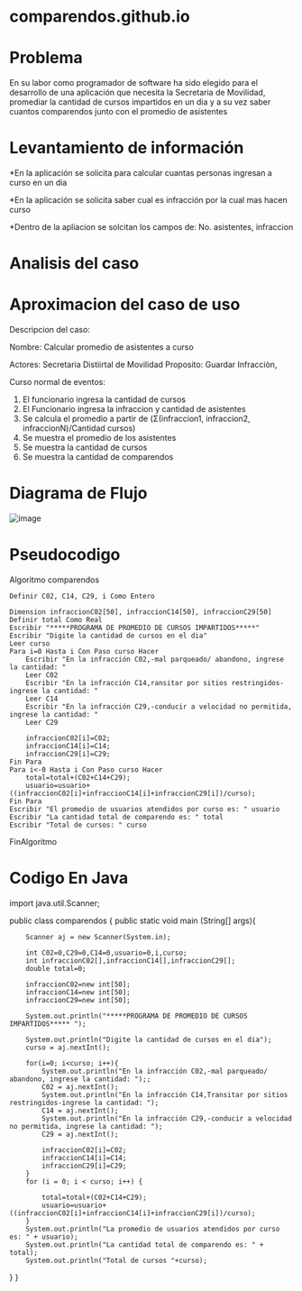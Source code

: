 # comparendos.github.io

# Problema

En su labor como programador de software ha sido elegido para el desarrollo de una aplicación que necesita la Secretaria de Movilidad, promediar la cantidad de cursos impartidos en un dia y a su vez saber cuantos comparendos junto con el promedio de asistentes

# Levantamiento de información 

*En la aplicación se solicita para calcular cuantas personas ingresan a curso en un dia

*En la aplicación se solicita saber cual es infracción por la cual mas hacen curso

*Dentro de la apliacion se solcitan los campos de: No. asistentes, infraccion

# Analisis del caso


# Aproximacion del caso de uso

Descripcion del caso:

Nombre: Calcular promedio de asistentes a curso

Actores: Secretaria Distiirtal de Movilidad
Proposito: Guardar Infracciòn, 

Curso normal de eventos:
  1. El funcionario ingresa la cantidad de cursos
  2. El Funcionario ingresa la infraccion y cantidad de asistentes
  3. Se calcula el promedio a partir de (Σ(infraccion1, infraccion2, infraccionN)/Cantidad cursos)
  4. Se muestra el promedio de los asistentes
  5. Se muestra la cantidad de cursos
  6. Se muestra la cantidad de comparendos

# Diagrama de Flujo

![image](https://github.com/Anama053/comparendos.github.io/assets/113647233/f58ae90e-b605-41a5-a482-81b7ff19d00d)


# Pseudocodigo

Algoritmo comparendos

	Definir C02, C14, C29, i Como Entero
	
	Dimension infraccionC02[50], infraccionC14[50], infraccionC29[50]
	Definir total Como Real
	Escribir "*****PROGRAMA DE PROMEDIO DE CURSOS IMPARTIDOS*****" 
	Escribir "Digite la cantidad de cursos en el dia"
	Leer curso
	Para i=0 Hasta i Con Paso curso Hacer
		Escribir "En la infracción C02,-mal parqueado/ abandono, ingrese la cantidad: "
		Leer C02
		Escribir "En la infracción C14,ransitar por sitios restringidos-ingrese la cantidad: "
		Leer C14
		Escribir "En la infracción C29,-conducir a velocidad no permitida, ingrese la cantidad: "
		Leer C29
		
		infraccionC02[i]=C02;
		infraccionC14[i]=C14;
		infraccionC29[i]=C29;
	Fin Para
	Para i<-0 Hasta i Con Paso curso Hacer
		total=total+(C02+C14+C29);
		usuario=usuario+((infraccionC02[i]+infraccionC14[i]+infraccionC29[i])/curso);
	Fin Para
	Escribir "El promedio de usuarios atendidos por curso es: " usuario
	Escribir "La cantidad total de comparendo es: " total
	Escribir "Total de cursos: " curso
FinAlgoritmo

# Codigo En Java

import java.util.Scanner;

public class comparendos
{
   public static void main (String[] args){
        
        Scanner aj = new Scanner(System.in);
       
        int C02=0,C29=0,C14=0,usuario=0,i,curso;
        int infraccionC02[],infraccionC14[],infraccionC29[];
        double total=0;
                
        infraccionC02=new int[50];
        infraccionC14=new int[50];
        infraccionC29=new int[50];
        
        System.out.println("*****PROGRAMA DE PROMEDIO DE CURSOS IMPARTIDOS***** ");
                                
        System.out.println("Digite la cantidad de cursos en el dia");
        curso = aj.nextInt();
                 
        for(i=0; i<curso; i++){
            System.out.println("En la infracción C02,-mal parqueado/ abandono, ingrese la cantidad: ");;
            C02 = aj.nextInt();
            System.out.println("En la infracción C14,Transitar por sitios restringidos-ingrese la cantidad: ");
            C14 = aj.nextInt();
            System.out.println("En la infracción C29,-conducir a velocidad no permitida, ingrese la cantidad: ");
            C29 = aj.nextInt();
                                   
            infraccionC02[i]=C02;
            infraccionC14[i]=C14;
            infraccionC29[i]=C29;
        }
        for (i = 0; i < curso; i++) {
        
            total=total+(C02+C14+C29);
            usuario=usuario+((infraccionC02[i]+infraccionC14[i]+infraccionC29[i])/curso);
        }
        System.out.println("La promedio de usuarios atendidos por curso es: " + usuario);
        System.out.println("La cantidad total de comparendo es: " + total);
        System.out.println("Total de cursos "+curso);        
   }
}

